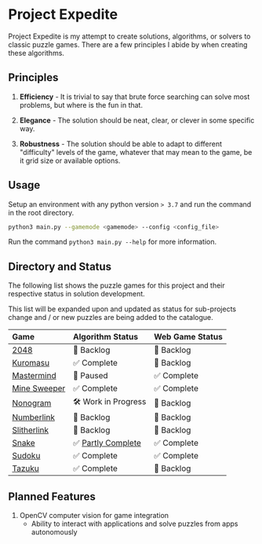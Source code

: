 # Project Expedite

Project Expedite is my attempt to create solutions, algorithms, or solvers to classic puzzle games. There are a few principles I abide by when creating these algorithms.

## Principles

1. **Efficiency** - It is trivial to say that brute force searching can solve most problems, but where is the fun in that.

2. **Elegance** - The solution should be neat, clear, or clever in some specific way.

3. **Robustness** - The solution should be able to adapt to different "difficulty" levels of the game, whatever that may mean to the game, be it grid size or available options.

## Usage

Setup an environment with any python version `> 3.7` and run the command in the root directory.

```bash
python3 main.py --gamemode <gamemode> --config <config_file>
```

Run the command `python3 main.py --help` for more information.

## Directory and Status

The following list shows the puzzle games for this project and their respective status in solution development.

This list will be expanded upon and updated as status for sub-projects change and / or new puzzles are being added to the catalogue.

<div align="center">

| Game                                            | Algorithm Status                                                       | Web Game Status |
| :---------------------------------------------- | :--------------------------------------------------------------------- | :-------------- |
| <a href="docs/2048.md/">2048</a>                | 📒 Backlog                                                             | 📒 Backlog      |
| <a href="docs/Kuromasu.md/">Kuromasu</a>        | ✅ Complete                                                            | 📒 Backlog      |
| <a href="docs/Mastermind.md/">Mastermind</a>    | 🛑 Paused                                                              | ✅ Complete     |
| <a href="docs/MineSweeper.md/">Mine Sweeper</a> | ✅ Complete                                                            | ✅ Complete     |
| <a href="docs/Nonogram.md/">Nonogram</a>        | 🛠️ Work in Progress                                                    | 📒 Backlog      |
| <a href="docs/Numberlink.md/">Numberlink</a>    | 📒 Backlog                                                             | 📒 Backlog      |
| <a href="docs/Slitherlink.md/">Slitherlink</a>  | 📒 Backlog                                                             | 📒 Backlog      |
| <a href="docs/Snake.md/">Snake</a>              | ✅ <a href="https://github.com/lochungtin/snakeAI">Partly Complete</a> | ✅ Complete     |
| <a href="docs/Sudoku.md/">Sudoku</a>            | ✅ Complete                                                            | ✅ Complete     |
| <a href="docs/Tazuku.md/">Tazuku</a>            | ✅ Complete                                                            | 📒 Backlog      |

</div>

## Planned Features

1. OpenCV computer vision for game integration
    - Ability to interact with applications and solve puzzles from apps autonomously
